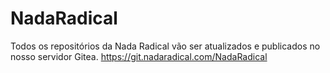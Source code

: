 # NadaRadical

Todos os repositórios da Nada Radical vão ser atualizados e publicados no nosso servidor Gitea.
https://git.nadaradical.com/NadaRadical
